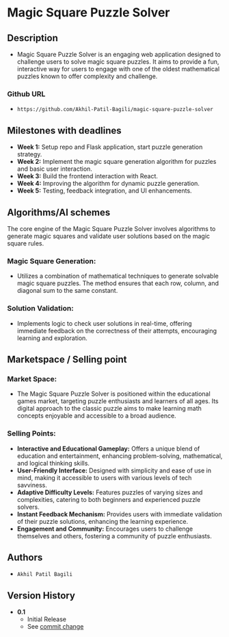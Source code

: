 # Magic Square Puzzle Solver

## Description

* Magic Square Puzzle Solver is an engaging web application designed to challenge users to solve magic square puzzles. It aims to provide a fun, interactive way for users to engage with one of the oldest mathematical puzzles known to offer complexity and challenge.

### Github URL

* `https://github.com/Akhil-Patil-Bagili/magic-square-puzzle-solver`

## Milestones with deadlines

* **Week 1:** Setup repo and Flask application, start puzzle generation strategy.
* **Week 2:** Implement the magic square generation algorithm for puzzles and basic user interaction.
* **Week 3:** Build the frontend interaction with React.
* **Week 4:** Improving the algorithm for dynamic puzzle generation.
* **Week 5:** Testing, feedback integration, and UI enhancements.

## Algorithms/AI schemes

The core engine of the Magic Square Puzzle Solver involves algorithms to generate magic squares and validate user solutions based on the magic square rules.

### Magic Square Generation:

* Utilizes a combination of mathematical techniques to generate solvable magic square puzzles. The method ensures that each row, column, and diagonal sum to the same constant.

### Solution Validation:

* Implements logic to check user solutions in real-time, offering immediate feedback on the correctness of their attempts, encouraging learning and exploration.

## Marketspace / Selling point
### Market Space:

* The Magic Square Puzzle Solver is positioned within the educational games market, targeting puzzle enthusiasts and learners of all ages. Its digital approach to the classic puzzle aims to make learning math concepts enjoyable and accessible to a broad audience.

### Selling Points:

* **Interactive and Educational Gameplay:** Offers a unique blend of education and entertainment, enhancing problem-solving, mathematical, and logical thinking skills.
* **User-Friendly Interface:** Designed with simplicity and ease of use in mind, making it accessible to users with various levels of tech savviness.
* **Adaptive Difficulty Levels:** Features puzzles of varying sizes and complexities, catering to both beginners and experienced puzzle solvers.
* **Instant Feedback Mechanism:** Provides users with immediate validation of their puzzle solutions, enhancing the learning experience.
* **Engagement and Community:** Encourages users to challenge themselves and others, fostering a community of puzzle enthusiasts.

## Authors

* `Akhil Patil Bagili`

## Version History

* **0.1**
    * Initial Release
    * See [commit change]() 
